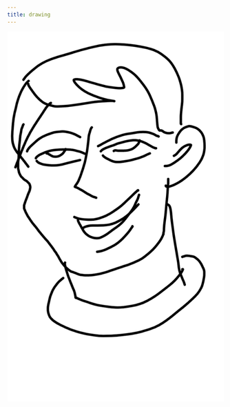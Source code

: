 ```yaml
---
title: drawing 
---
```


![drawing_d58546c0-b34e-4a3e-a39c-e0d4a307f43d](drawing_d58546c0-b34e-4a3e-a39c-e0d4a307f43d.png)